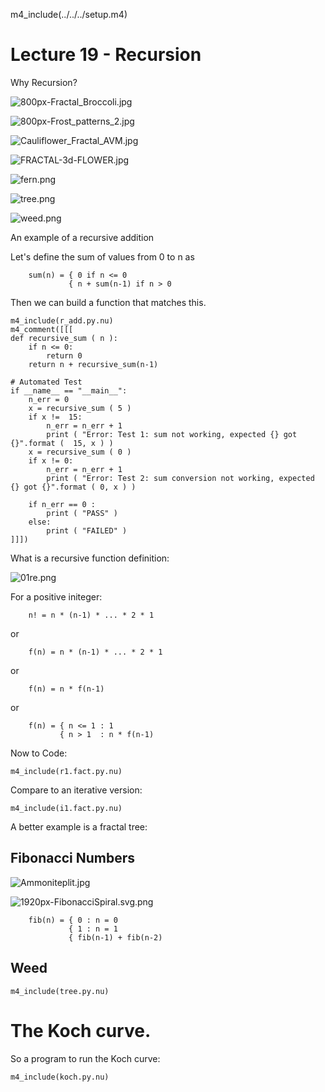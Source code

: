 
m4_include(../../../setup.m4)

# Lecture 19 - Recursion

Why Recursion?

![800px-Fractal_Broccoli.jpg](800px-Fractal_Broccoli.jpg)

![800px-Frost_patterns_2.jpg](800px-Frost_patterns_2.jpg)


![Cauliflower_Fractal_AVM.jpg](Cauliflower_Fractal_AVM.jpg)

![FRACTAL-3d-FLOWER.jpg](FRACTAL-3d-FLOWER.jpg)

![fern.png](fern.png)

![tree.png](tree.png)

![weed.png](weed.png)


<div class="pagebreak"></div>

An example of a recursive addition

Let's define the sum of values from 0 to n as

```
    sum(n) = { 0 if n <= 0
             { n + sum(n-1) if n > 0
```

Then we can build a function that matches this.

```
m4_include(r_add.py.nu)
m4_comment([[[
def recursive_sum ( n ):
    if n <= 0:
        return 0
    return n + recursive_sum(n-1)

# Automated Test
if __name__ == "__main__":
    n_err = 0
    x = recursive_sum ( 5 )
    if x !=  15:
        n_err = n_err + 1
        print ( "Error: Test 1: sum not working, expected {} got {}".format (  15, x ) )
    x = recursive_sum ( 0 )
    if x != 0:
        n_err = n_err + 1
        print ( "Error: Test 2: sum conversion not working, expected {} got {}".format ( 0, x ) )

    if n_err == 0 :
        print ( "PASS" )
    else:
        print ( "FAILED" )
]]])
```


What is a recursive function definition:

![01re.png](01re.png)

For a positive initeger:

```
    n! = n * (n-1) * ... * 2 * 1
```

or

```
    f(n) = n * (n-1) * ... * 2 * 1
```

or

```
    f(n) = n * f(n-1)
```

or

```
    f(n) = { n <= 1 : 1
           { n > 1  : n * f(n-1)
```

Now to Code:

```
m4_include(r1.fact.py.nu)
```

Compare to an iterative version:


```
m4_include(i1.fact.py.nu)
```


A better example is a fractal tree:


## Fibonacci Numbers

![Ammoniteplit.jpg](Ammoniteplit.jpg)

![1920px-FibonacciSpiral.svg.png](1920px-FibonacciSpiral.svg.png)

```
    fib(n) = { 0 : n = 0
             { 1 : n = 1
             { fib(n-1) + fib(n-2)
```


<div class="pagebreak"></div>

## Weed



```
m4_include(tree.py.nu)
```

<div class="pagebreak"></div>

# The Koch curve.

So a program to run the Koch curve:

```
m4_include(koch.py.nu)
```

